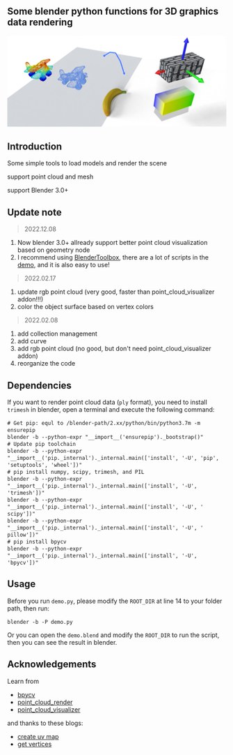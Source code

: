 ## Some blender python functions for 3D graphics data rendering

![demo](./env_data/page.png)


## Introduction
Some simple tools to load models and render the scene

support point cloud and mesh

support Blender 3.0+

## Update note
> 2022.12.08
1. Now blender 3.0+ allready support better point cloud visualization based on geometry node
2. I recommend using [BlenderToolbox](https://github.com/HTDerekLiu/BlenderToolbox/), there are a lot of scripts in the [demo](https://github.com/HTDerekLiu/BlenderToolbox/tree/master/demos), and it is also easy to use!

> 2022.02.17
1. update rgb point cloud (very good, faster than point_cloud_visualizer addon!!!)
2. color the object surface based on vertex colors
> 2022.02.08
1. add collection management
2. add curve
3. add rgb point cloud (no good, but don't need point_cloud_visualizer addon)
4. reorganize the code

## Dependencies
If you want to render point cloud data (`ply` format), you need to install `trimesh` in blender, open a terminal and execute the following command:
```
# Get pip: equl to /blender-path/2.xx/python/bin/python3.7m -m ensurepip
blender -b --python-expr "__import__('ensurepip')._bootstrap()" 
# Update pip toolchain
blender -b --python-expr "__import__('pip._internal')._internal.main(['install', '-U', 'pip', 'setuptools', 'wheel'])"
# pip install numpy, scipy, trimesh, and PIL
blender -b --python-expr "__import__('pip._internal')._internal.main(['install', '-U', 'trimesh'])"
blender -b --python-expr "__import__('pip._internal')._internal.main(['install', '-U', ' scipy'])"
blender -b --python-expr "__import__('pip._internal')._internal.main(['install', '-U', ' pillow'])"
# pip install bpycv
blender -b --python-expr "__import__('pip._internal')._internal.main(['install', '-U', 'bpycv'])"
```

## Usage

Before you run `demo.py`, please modify the `ROOT_DIR` at line 14 to your folder path, then run: 

```
blender -b -P demo.py
```

Or you can open the `demo.blend` and modify the `ROOT_DIR` to run the script, then you can see the result in blender.

## Acknowledgements
Learn from 
* [bpycv](https://github.com/DIYer22/bpycv)
* [point_cloud_render](https://github.com/itsumu/point_cloud_renderer)
* [point_cloud_visualizer](https://github.com/uhlik/bpy)

and thanks to these blogs:
* [create uv map](https://b3d.interplanety.org/en/how-to-create-a-new-mesh-uv-with-the-blender-python-api/)
* [get vertices](https://blenderartists.org/t/efficient-copying-of-vertex-coords-to-and-from-numpy-arrays/661467/2)
